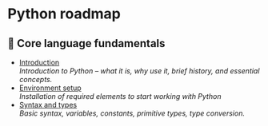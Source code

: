 # Python roadmap

## 📘 Core language fundamentals

- [Introduction](chapters/001_introduction.md)  
  *Introduction to Python – what it is, why use it, brief history, and essential concepts.*
- [Environment setup](chapters/002_environment_setup.md)  
  *Installation of required elements to start working with Python*
- [Syntax and types](chapters/003_syntax_and_types.md)  
  *Basic syntax, variables, constants, primitive types, type conversion.*